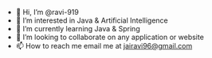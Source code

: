 - 👋 Hi, I’m @ravi-919
- 👀 I’m interested in Java & Artificial Intelligence
- 🌱 I’m currently learning Java & Spring
- 💞️ I’m looking to collaborate on any application or website
- 📫 How to reach me email me at jairavi96@gmail.com

<!---
ravi-919/ravi-919 is a ✨ special ✨ repository because its `README.md` (this file) appears on your GitHub profile.
You can click the Preview link to take a look at your changes.
--->
